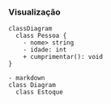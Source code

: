 ### Visualização
```mermaid
classDiagram
  class Pessoa {
    - nome> string
    - idade: int
    + cumprimentar(): void
}
```
```mermaid
- markdown
class Diagram
  class Estoque
```
